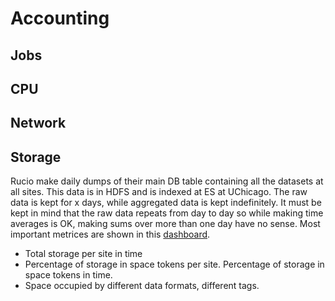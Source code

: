 # Accounting

## Jobs


## CPU


## Network

## Storage
 Rucio make daily dumps of their main DB table containing all the datasets at all sites.  This data is in HDFS and is indexed at ES at UChicago. The raw data is kept for x days, while aggregated data is kept indefinitely. It must be kept in mind that the raw data repeats from day to day so while making time averages is OK, making sums over more than one day have no sense. 
 Most important metrices are shown in this [dashboard](). 
  * Total storage per site in time
  * Percentage of storage in space tokens per site. Percentage of storage in space tokens in time.
  * Space occupied by different data formats, different tags.